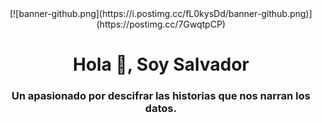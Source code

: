 <div id="header" align="center">
  [![banner-github.png](https://i.postimg.cc/fL0kysDd/banner-github.png)](https://postimg.cc/7GwqtpCP)
  <h1 align="center"> Hola 👋, Soy Salvador </h1>
  <h3 align="center"> Un apasionado por descifrar las historias que nos narran los datos. 




